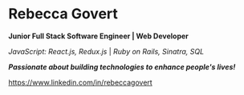 # Rebecca Govert
**Junior Full Stack Software Engineer | Web Developer**

*JavaScript: React.js, Redux.js* | *Ruby on Rails, Sinatra, SQL*


**_Passionate about building technologies to enhance people's lives!_**

https://www.linkedin.com/in/rebeccagovert

